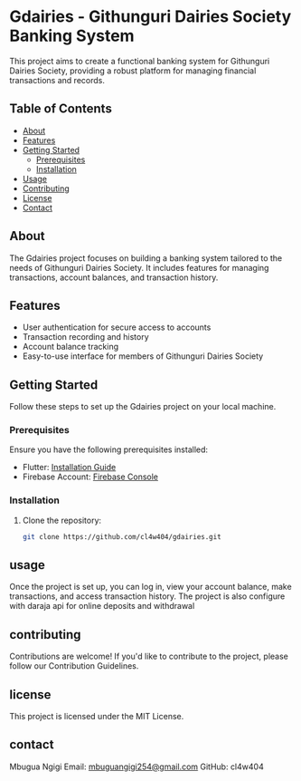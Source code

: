 # Gdairies - Githunguri Dairies Society Banking System

This project aims to create a functional banking system for Githunguri Dairies Society, providing a robust platform for managing financial transactions and records.

## Table of Contents

- [About](#about)
- [Features](#features)
- [Getting Started](#getting-started)
    - [Prerequisites](#prerequisites)
    - [Installation](#installation)
- [Usage](#usage)
- [Contributing](#contributing)
- [License](#license)
- [Contact](#contact)

## About

The Gdairies project focuses on building a banking system tailored to the needs of Githunguri Dairies Society. It includes features for managing transactions, account balances, and transaction history.

## Features

- User authentication for secure access to accounts
- Transaction recording and history
- Account balance tracking
- Easy-to-use interface for members of Githunguri Dairies Society

## Getting Started

Follow these steps to set up the Gdairies project on your local machine.

### Prerequisites

Ensure you have the following prerequisites installed:

- Flutter: [Installation Guide](https://flutter.dev/docs/get-started/install)
- Firebase Account: [Firebase Console](https://console.firebase.google.com/)

### Installation

1. Clone the repository:
   ```sh
   git clone https://github.com/cl4w404/gdairies.git
   
## usage
Once the project is set up, you can log in, view your account balance, make transactions, and access transaction history. The project is also configure with daraja api for online deposits and withdrawal

## contributing
Contributions are welcome! If you'd like to contribute to the project, please follow our Contribution Guidelines.

## license
This project is licensed under the MIT License.

## contact
Mbugua Ngigi
Email: mbuguangigi254@gmail.com
GitHub: cl4w404
